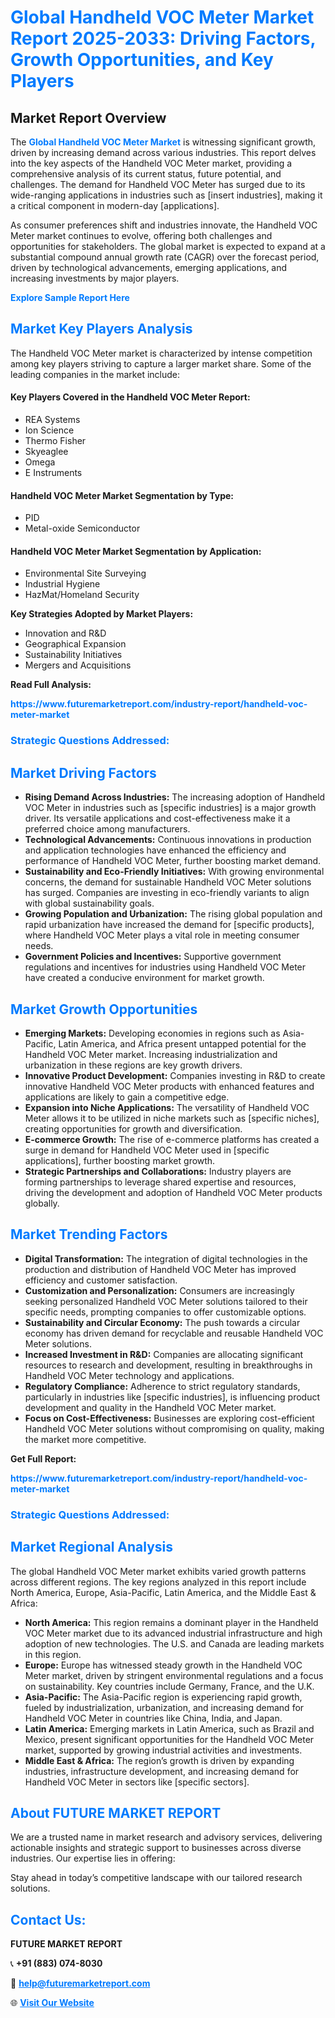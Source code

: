 <h1 style="color: #007BFF;">Global Handheld VOC Meter Market Report 2025-2033: Driving Factors, Growth Opportunities, and Key Players</h1>

<section id="overview">
<h2>Market Report Overview</h2>
<p>The <a href="https://www.futuremarketreport.com/industry-report/handheld-voc-meter-market" style="color: #007BFF; text-decoration: none;"><strong>Global Handheld VOC Meter Market</strong></a> is witnessing significant growth, driven by increasing demand across various industries. This report delves into the key aspects of the Handheld VOC Meter market, providing a comprehensive analysis of its current status, future potential, and challenges. The demand for Handheld VOC Meter has surged due to its wide-ranging applications in industries such as [insert industries], making it a critical component in modern-day [applications].</p>
<p>As consumer preferences shift and industries innovate, the Handheld VOC Meter market continues to evolve, offering both challenges and opportunities for stakeholders. The global market is expected to expand at a substantial compound annual growth rate (CAGR) over the forecast period, driven by technological advancements, emerging applications, and increasing investments by major players.</p>
</section>

<section id="overview">
<p><a href="https://www.futuremarketreport.com/request-sample/reportId=41845" style="color: #007BFF; text-decoration: none;"><strong>Explore Sample Report Here</strong></a></p>
</section>

<section id="key-players">
<h2 style="color: #007BFF;">Market Key Players Analysis</h2>
<p>The Handheld VOC Meter market is characterized by intense competition among key players striving to capture a larger market share. Some of the leading companies in the market include:</p>
<h4>Key Players Covered in the Handheld VOC Meter Report:</h4>
<ul><li>REA Systems</li><li>Ion Science</li><li>Thermo Fisher</li><li>Skyeaglee</li><li>Omega</li><li>E Instruments</li></ul>
<h4>Handheld VOC Meter Market Segmentation by Type:</h4>
<ul><li>PID</li><li>Metal-oxide Semiconductor</li></ul>

<h4>Handheld VOC Meter Market Segmentation by Application:</h4>
<ul><li>Environmental Site Surveying</li><li>Industrial Hygiene</li><li>HazMat/Homeland Security</li></ul>
<p><strong>Key Strategies Adopted by Market Players:</strong></p>
<ul>
<li>Innovation and R&D</li>
<li>Geographical Expansion</li>
<li>Sustainability Initiatives</li>
<li>Mergers and Acquisitions</li>
</ul>
</section>

<section>
<p><strong>Read Full Analysis: </strong></p><a href="https://www.futuremarketreport.com/industry-report/handheld-voc-meter-market" style="color: #007BFF; text-decoration: none;"><strong>https://www.futuremarketreport.com/industry-report/handheld-voc-meter-market</strong></a>
<h3 style="color: #007BFF;">Strategic Questions Addressed:</h3>
</section>

<section id="driving-factors">
<h2 style="color: #007BFF;">Market Driving Factors</h2>
<ul>
<li><strong>Rising Demand Across Industries:</strong> The increasing adoption of Handheld VOC Meter in industries such as [specific industries] is a major growth driver. Its versatile applications and cost-effectiveness make it a preferred choice among manufacturers.</li>
<li><strong>Technological Advancements:</strong> Continuous innovations in production and application technologies have enhanced the efficiency and performance of Handheld VOC Meter, further boosting market demand.</li>
<li><strong>Sustainability and Eco-Friendly Initiatives:</strong> With growing environmental concerns, the demand for sustainable Handheld VOC Meter solutions has surged. Companies are investing in eco-friendly variants to align with global sustainability goals.</li>
<li><strong>Growing Population and Urbanization:</strong> The rising global population and rapid urbanization have increased the demand for [specific products], where Handheld VOC Meter plays a vital role in meeting consumer needs.</li>
<li><strong>Government Policies and Incentives:</strong> Supportive government regulations and incentives for industries using Handheld VOC Meter have created a conducive environment for market growth.</li>
</ul>
</section>

<section id="growth-opportunities">
<h2 style="color: #007BFF;">Market Growth Opportunities</h2>
<ul>
<li><strong>Emerging Markets:</strong> Developing economies in regions such as Asia-Pacific, Latin America, and Africa present untapped potential for the Handheld VOC Meter market. Increasing industrialization and urbanization in these regions are key growth drivers.</li>
<li><strong>Innovative Product Development:</strong> Companies investing in R&D to create innovative Handheld VOC Meter products with enhanced features and applications are likely to gain a competitive edge.</li>
<li><strong>Expansion into Niche Applications:</strong> The versatility of Handheld VOC Meter allows it to be utilized in niche markets such as [specific niches], creating opportunities for growth and diversification.</li>
<li><strong>E-commerce Growth:</strong> The rise of e-commerce platforms has created a surge in demand for Handheld VOC Meter used in [specific applications], further boosting market growth.</li>
<li><strong>Strategic Partnerships and Collaborations:</strong> Industry players are forming partnerships to leverage shared expertise and resources, driving the development and adoption of Handheld VOC Meter products globally.</li>
</ul>
</section>

<section id="trending-factors">
<h2 style="color: #007BFF;">Market Trending Factors</h2>
<ul>
<li><strong>Digital Transformation:</strong> The integration of digital technologies in the production and distribution of Handheld VOC Meter has improved efficiency and customer satisfaction.</li>
<li><strong>Customization and Personalization:</strong> Consumers are increasingly seeking personalized Handheld VOC Meter solutions tailored to their specific needs, prompting companies to offer customizable options.</li>
<li><strong>Sustainability and Circular Economy:</strong> The push towards a circular economy has driven demand for recyclable and reusable Handheld VOC Meter solutions.</li>
<li><strong>Increased Investment in R&D:</strong> Companies are allocating significant resources to research and development, resulting in breakthroughs in Handheld VOC Meter technology and applications.</li>
<li><strong>Regulatory Compliance:</strong> Adherence to strict regulatory standards, particularly in industries like [specific industries], is influencing product development and quality in the Handheld VOC Meter market.</li>
<li><strong>Focus on Cost-Effectiveness:</strong> Businesses are exploring cost-efficient Handheld VOC Meter solutions without compromising on quality, making the market more competitive.</li>
</ul>
</section>

<section>
<p><strong>Get Full Report: </strong></p><a href="https://www.futuremarketreport.com/industry-report/handheld-voc-meter-market" style="color: #007BFF; text-decoration: none;"><strong>https://www.futuremarketreport.com/industry-report/handheld-voc-meter-market</strong></a>
<h3 style="color: #007BFF;">Strategic Questions Addressed:</h3>
</section>


<section id="regional-analysis">
<h2 style="color: #007BFF;">Market Regional Analysis</h2>
<p>The global Handheld VOC Meter market exhibits varied growth patterns across different regions. The key regions analyzed in this report include North America, Europe, Asia-Pacific, Latin America, and the Middle East & Africa:</p>
<ul>
<li><strong>North America:</strong> This region remains a dominant player in the Handheld VOC Meter market due to its advanced industrial infrastructure and high adoption of new technologies. The U.S. and Canada are leading markets in this region.</li>
<li><strong>Europe:</strong> Europe has witnessed steady growth in the Handheld VOC Meter market, driven by stringent environmental regulations and a focus on sustainability. Key countries include Germany, France, and the U.K.</li>
<li><strong>Asia-Pacific:</strong> The Asia-Pacific region is experiencing rapid growth, fueled by industrialization, urbanization, and increasing demand for Handheld VOC Meter in countries like China, India, and Japan.</li>
<li><strong>Latin America:</strong> Emerging markets in Latin America, such as Brazil and Mexico, present significant opportunities for the Handheld VOC Meter market, supported by growing industrial activities and investments.</li>
<li><strong>Middle East & Africa:</strong> The region’s growth is driven by expanding industries, infrastructure development, and increasing demand for Handheld VOC Meter in sectors like [specific sectors].</li>
</ul>
</section>

<footer>
<h2 style="color: #007BFF;">About FUTURE MARKET REPORT</h2>
<p>We are a trusted name in market research and advisory services, delivering actionable insights and strategic support to businesses across diverse industries. Our expertise lies in offering:</p>

<p>Stay ahead in today’s competitive landscape with our tailored research solutions.</p>

<h2 style="color: #007BFF;">Contact Us:</h2>
<p><strong>FUTURE MARKET REPORT</strong></p>
<p>📞 <strong>+91 (883) 074-8030</strong></p>
<p>📧 <strong><a href="mailto:help@futuremarketreport.com" style="color: #007BFF;">help@futuremarketreport.com</a></strong></p>
<p>🌐 <strong><a href="https://www.futuremarketreport.com/" style="color: #007BFF;">Visit Our Website</a></strong></p>
</footer>